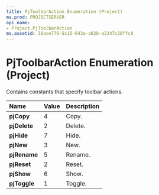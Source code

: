 ```yaml
---
title: PjToolbarAction Enumeration (Project)
ms.prod: PROJECTSERVER
api_name:
- Project.PjToolbarAction
ms.assetid: 36ace776-5c15-643a-a82b-a2347c20ffc8
---
```



# PjToolbarAction Enumeration (Project)

Contains constants that specify toolbar actions.



|**Name**|**Value**|**Description**|
|:-----|:-----|:-----|
|**pjCopy**|4|Copy.|
|**pjDelete**|2|Delete.|
|**pjHide**|7|Hide.|
|**pjNew**|3|New.|
|**pjRename**|5|Rename.|
|**pjReset**|2|Reset.|
|**pjShow**|6|Show.|
|**pjToggle**|1|Toggle.|

